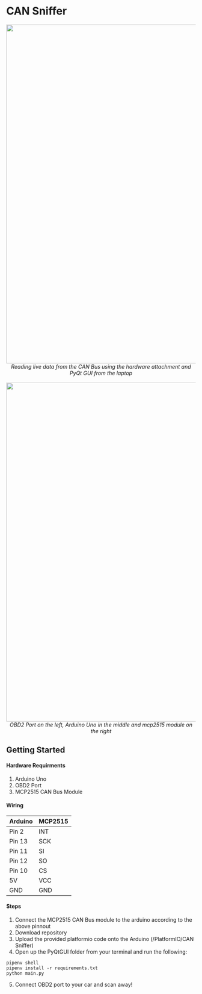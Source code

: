 # CAN Sniffer
<p align="center">
<img src="https://github.com/user-attachments/assets/1291cf51-079f-44d1-adca-f9e440341482" width="900"/>
<br>
<em>Reading live data from the CAN Bus using the hardware attachment and PyQt GUI from the laptop</em>  
<br><br>
<img src="https://github.com/user-attachments/assets/a224c216-fddd-44b4-8bc1-b42e989e5df1" width="900"/>
<br>
<em>OBD2 Port on the left, Arduino Uno in the middle and mcp2515 module on the right</em>
</p>

## Getting Started

#### Hardware Requirments
1. Arduino Uno
2. OBD2 Port
3. MCP2515 CAN Bus Module

#### Wiring
| Arduino | MCP2515 |
|---------|---------|
| Pin 2 | INT |
| Pin 13 | SCK |
| Pin 11 | SI |
| Pin 12 | SO |
| Pin 10 | CS |
| 5V | VCC |
| GND | GND |

#### Steps
1. Connect the MCP2515 CAN Bus module to the arduino according to the above pinnout
2. Download repository
3. Upload the provided platformio code onto the Arduino (/PlatformIO/CAN Sniffer)
4. Open up the PyQtGUI folder from your terminal and run the following:
```shell
pipenv shell
pipenv install -r requirements.txt
python main.py
```
5. Connect OBD2 port to your car and scan away!
